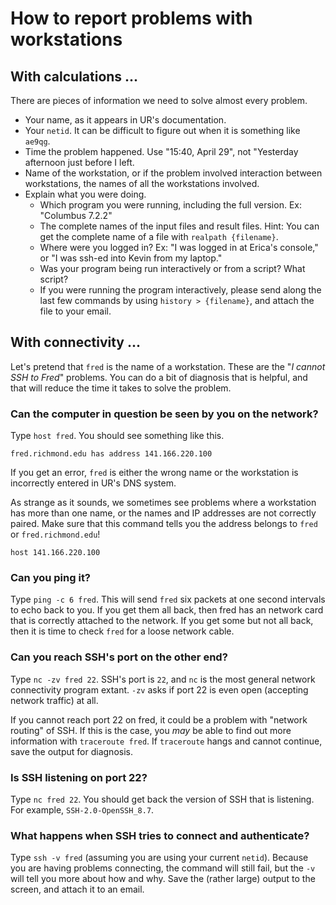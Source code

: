 # How to report problems with workstations



## With calculations ...

There are pieces of information we need to solve almost every problem.

- Your name, as it appears in UR's documentation. 
- Your `netid`. It can be difficult to figure out when it is something
    like `ae9qg`.
- Time the problem happened. Use "15:40, April 29", not "Yesterday afternoon 
    just before I left.
- Name of the workstation, or if the problem involved interaction between
    workstations, the names of all the workstations involved.
- Explain what you were doing. 
    - Which program you were running, including the full version. Ex: "Columbus 7.2.2"
    - The complete names of the input files and result files. Hint: 
        You can get the complete name of a file with `realpath {filename}`.
    - Where were you logged in? Ex: "I was logged in at Erica's console," or 
        "I was ssh-ed into Kevin from my laptop."
    - Was your program being run interactively or from a script? What script?
    - If you were running the program interactively, please send along the last few 
        commands by using `history > {filename}`, and attach the file to your email.

## With connectivity ...

Let's pretend that `fred` is the name of a workstation.
These are the "*I cannot SSH to Fred*" problems. You can do a bit of
diagnosis that is helpful, and that will reduce the time it takes to
solve the problem. 


### Can the computer in question be seen by you on the network?

Type `host fred`. You should see something like this.

`fred.richmond.edu has address 141.166.220.100`

If you get an error, `fred` is either the wrong name or the workstation
is incorrectly entered in UR's DNS system.

As strange as it sounds, we sometimes see problems where a workstation
has more than one name, or the names and IP addresses are not 
correctly paired. Make sure that this command tells you the 
address belongs to `fred` or `fred.richmond.edu`!

`host 141.166.220.100`

### Can you ping it?

Type `ping -c 6 fred`. This will send `fred` six packets at one second
intervals to echo back to you. If you get them all back, then fred has
an network card that is correctly attached to the network. If you get
some but not all back, then it is time to check `fred` for a loose
network cable.

### Can you reach SSH's port on the other end?

Type `nc -zv fred 22`. SSH's port is `22`, and `nc` is the most general
network connectivity program extant. `-zv` asks if port 22 is even open
(accepting network traffic) at all.

If you cannot reach port 22 on fred, it could be a problem with "network
routing" of SSH. If this is the case, you *may* be able to find out more
information with `traceroute fred`. If `traceroute` hangs and cannot
continue, save the output for diagnosis.

### Is SSH listening on port 22? 

Type `nc fred 22`. You should get back the version of SSH that is
listening. For example, `SSH-2.0-OpenSSH_8.7`.

### What happens when SSH tries to connect and authenticate?

Type `ssh -v fred` (assuming you are using your current `netid`).
Because you are having problems connecting, the command will still fail,
but the `-v` will tell you more about how and why. Save the (rather large)
output to the screen, and attach it to an email.


